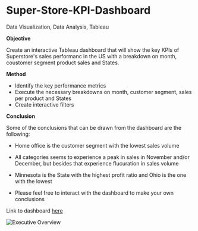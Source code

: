 # Super-Store-KPI-Dashboard

Data Visualization, Data Analysis, Tableau


**Objective**

Create an interactive Tableau dashboard that will show the key KPIs of Superstore's sales performanc in the US with a breakdown on month, coustomer segment product sales and States. 

**Method**

- Identify the key performance metrics
- Execute the necessary breakdowns on month, customer segment, sales per product and States
- Create interactive filters

  

**Conclusion**

Some of the conclusions that can be drawn from the dashboard are the following: 

- Home office is the customer segment with the lowest sales volume
- All categories seems to experience a peak in sales in November and/or December, but besides that experience flucuration in sales volume
- Minnesota is the State with the highest profit ratio and Ohio is the one with the lowest

- Please feel free to interact with the dashboard to make your own conclusions

Link to dashboard [here](https://public.tableau.com/views/SuperstoreKPIDashboard_16902244331610/ExecutiveOverview?:language=en-GB&:display_count=n&:origin=viz_share_link)



![Executive Overview](https://github.com/AmandaMortensen/Super-Store-KPI-Dashboard/assets/140888521/bb5212a9-0506-49a9-b9f6-19f5874b2296)
